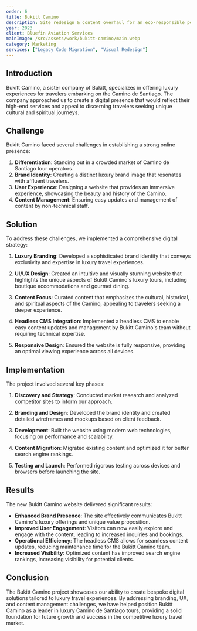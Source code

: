 ```yaml
---
order: 6
title: Bukitt Camino
description: Site redesign & content overhaul for an eco-responsible personal care brand.
year: 2023
client: Bluefin Aviation Services
mainImage: /src/assets/work/bukitt-camino/main.webp
category: Marketing
services: ["Legacy Code Migration", "Visual Redesign"]
---
```


## Introduction

Bukitt Camino, a sister company of Bukitt, specializes in offering luxury experiences for travelers embarking on the Camino de Santiago. The company approached us to create a digital presence that would reflect their high-end services and appeal to discerning travelers seeking unique cultural and spiritual journeys.

## Challenge

Bukitt Camino faced several challenges in establishing a strong online presence:

1. **Differentiation**: Standing out in a crowded market of Camino de Santiago tour operators.
2. **Brand Identity**: Creating a distinct luxury brand image that resonates with affluent travelers.
3. **User Experience**: Designing a website that provides an immersive experience, showcasing the beauty and history of the Camino.
4. **Content Management**: Ensuring easy updates and management of content by non-technical staff.

## Solution

To address these challenges, we implemented a comprehensive digital strategy:

1. **Luxury Branding**: Developed a sophisticated brand identity that conveys exclusivity and expertise in luxury travel experiences.

2. **UI/UX Design**: Created an intuitive and visually stunning website that highlights the unique aspects of Bukitt Camino's luxury tours, including boutique accommodations and gourmet dining.

3. **Content Focus**: Curated content that emphasizes the cultural, historical, and spiritual aspects of the Camino, appealing to travelers seeking a deeper experience.

4. **Headless CMS Integration**: Implemented a headless CMS to enable easy content updates and management by Bukitt Camino's team without requiring technical expertise.

5. **Responsive Design**: Ensured the website is fully responsive, providing an optimal viewing experience across all devices.

## Implementation

The project involved several key phases:

1. **Discovery and Strategy**: Conducted market research and analyzed competitor sites to inform our approach.

2. **Branding and Design**: Developed the brand identity and created detailed wireframes and mockups based on client feedback.

3. **Development**: Built the website using modern web technologies, focusing on performance and scalability.

4. **Content Migration**: Migrated existing content and optimized it for better search engine rankings.

5. **Testing and Launch**: Performed rigorous testing across devices and browsers before launching the site.

## Results

The new Bukitt Camino website delivered significant results:

- **Enhanced Brand Presence**: The site effectively communicates Bukitt Camino's luxury offerings and unique value proposition.
- **Improved User Engagement**: Visitors can now easily explore and engage with the content, leading to increased inquiries and bookings.
- **Operational Efficiency**: The headless CMS allows for seamless content updates, reducing maintenance time for the Bukitt Camino team.
- **Increased Visibility**: Optimized content has improved search engine rankings, increasing visibility for potential clients.

## Conclusion

The Bukitt Camino project showcases our ability to create bespoke digital solutions tailored to luxury travel experiences. By addressing branding, UX, and content management challenges, we have helped position Bukitt Camino as a leader in luxury Camino de Santiago tours, providing a solid foundation for future growth and success in the competitive luxury travel market.
